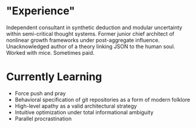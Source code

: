 # "Experience"
Independent consultant in synthetic deduction and modular uncertainty within semi-critical thought systems. Former junior chief architect of nonlinear growth frameworks under post-aggregate influence. Unacknowledged author of a theory linking JSON to the human soul. Worked with mice. Sometimes paid.

# Currently Learning
- Force push and pray
- Behavioral specification of git repositories as a form of modern folklore
- High-level apathy as a valid architectural strategy
- Intuitive optimization under total informational ambiguity
- Parallel procrastination
